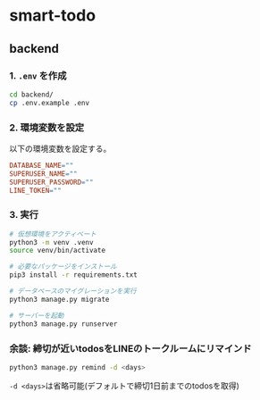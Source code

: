 # smart-todo

## backend
### 1. `.env` を作成
```bash
cd backend/
cp .env.example .env
```

### 2. 環境変数を設定
以下の環境変数を設定する。
```makefile
DATABASE_NAME=""
SUPERUSER_NAME=""
SUPERUSER_PASSWORD=""
LINE_TOKEN=""
```

### 3. 実行
```bash
# 仮想環境をアクティベート
python3 -m venv .venv
source venv/bin/activate

# 必要なパッケージをインストール
pip3 install -r requirements.txt

# データベースのマイグレーションを実行
python3 manage.py migrate

# サーバーを起動
python3 manage.py runserver
```

### 余談: 締切が近いtodosをLINEのトークルームにリマインド
```bash
python3 manage.py remind -d <days>
```
`-d <days>`は省略可能(デフォルトで締切1日前までのtodosを取得)